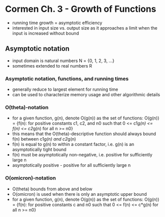 # Cormen Ch. 3 - Growth of Functions
- running time growth = asymptotic efficiency
- interested in input size vs. output size as it approaches a limit when
  the input is increased without bound

## Asymptotic notation
- input domain is natural numbers N = {0, 1, 2, 3, ...}
- sometimes extended to real numbers R

### Asymptotic notation, functions, and running times
- generally reduce to largest element for running time
- can be used to characterize memory usage and other algorithmic details

### O(theta)-notation
- for a given function, g(n), denote O(g(n)) as the set of functions:
    O(g(n)) = {f(n): for positive constants c1, c2, and n0 such that
                     0 <= c1*g(n) <= f(n) <= c2*g(n) for all n >= n0}
- this means that the O(theta)-descriptive function should always bound
  f(n) between c1*g(n) and c2*g(n)
- f(n) is equal to g(n) to within a constant factor, i.e. g(n) is an
  asymptotically tight bound
- f(n) must be asymptotically non-negative, i.e. positive for sufficiently
  large n
- asymptotically positive - positive for all sufficiently large n

### O(omicron)-notation
- O(theta) bounds from above and below
- O(omicron) is used when there is only an asymptotic upper bound
- for a given function, g(n), denote O(g(n)) as the set of functions:
    O(g(n)) = {f(n): for positive constants c and n0 such that
                     0 <= f(n) <= c*g(n) for all n >= n0}